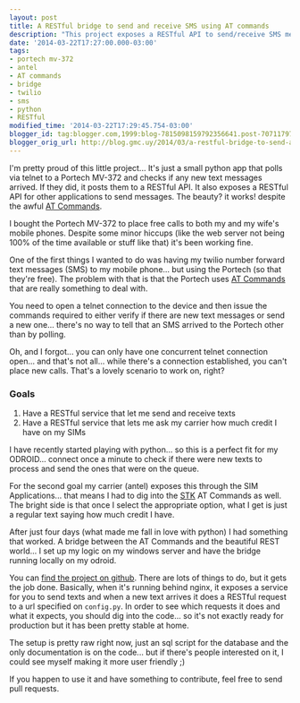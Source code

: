 ```yaml
---
layout: post
title: A RESTful bridge to send and receive SMS using AT commands
description: "This project exposes a RESTful API to send/receive SMS messages via AT-Commands. I use this with a Portech MV-372, and it's working great! Telnet connections FTW."
date: '2014-03-22T17:27:00.000-03:00'
tags:
- portech mv-372
- antel
- AT commands
- bridge
- twilio
- sms
- python
- RESTful
modified_time: '2014-03-22T17:29:45.754-03:00'
blogger_id: tag:blogger.com,1999:blog-7815098159792356641.post-707117977205176196
blogger_orig_url: http://blog.gmc.uy/2014/03/a-restful-bridge-to-send-and-receive.html
---
```

I'm pretty proud of this little project... It's just a small python app that polls via telnet to a Portech MV-372 and checks if any new text messages arrived. If they did, it posts them to a RESTful API. It also exposes a RESTful API for other applications to send messages. The beauty? it works! despite the awful [AT Commands](https://en.wikipedia.org/wiki/Hayes_command_set).

<!--more-->
I bought the Portech MV-372 to place free calls to both my and my wife's mobile phones. Despite some minor hiccups (like the web server not being 100% of the time available or stuff like that) it's been working fine.

One of the first things I wanted to do was having my twilio number forward text messages (SMS) to my mobile phone... but using the Portech (so that they're free). The problem with that is that the Portech uses [AT Commands](https://en.wikipedia.org/wiki/Hayes_command_set) that are really something to deal with.

You need to open a telnet connection to the device and then issue the commands required to either verify if there are new text messages or send a new one... there's no way to tell that an SMS arrived to the Portech other than by polling.

Oh, and I forgot... you can only have one concurrent telnet connection open... and that's not all... while there's a connection established, you can't place new calls. That's a lovely scenario to work on, right?

### Goals
1. Have a RESTful service that let me send and receive texts
2. Have a RESTful service that lets me ask my carrier how much credit I have on my SIMs

I have recently started playing with python... so this is a perfect fit for my ODROID... connect once a minute to check if there were new texts to process and send the ones that were on the queue.

For the second goal my carrier (antel) exposes this through the SIM Applications... that means I had to dig into the [STK](https://en.wikipedia.org/wiki/SIM_Application_Toolkit)  AT Commands as well. The bright side is that once I select the appropriate option, what I get is just a regular text saying how much credit I have.

After just four days (what made me fall in love with python) I had something that worked. A bridge between the AT Commands and the beautiful REST world... I set up my logic on my windows server and have the bridge running locally on my odroid.  

You can [find the project on github](https://github.com/g3rv4/restful-sms). There are lots of things to do, but it gets the job done. Basically, when it's running behind nginx, it exposes a service for you to send texts and when a new text arrives it does a RESTful request to a url specified on `config.py`. In order to see which requests it does and what it expects, you should dig into the code... so it's not exactly ready for production but it has been pretty stable at home.

The setup is pretty raw right now, just an sql script for the database and the only documentation is on the code... but if there's people interested on it, I could see myself making it more user friendly ;)

If you happen to use it and have something to contribute, feel free to send pull requests.
